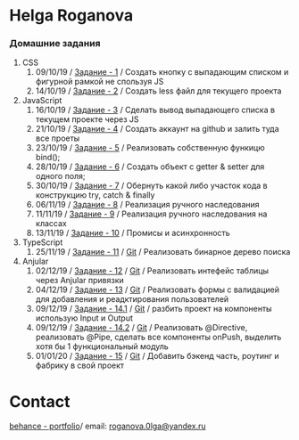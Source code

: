 # Helga Roganova
### Домашние задания
1. CSS
    1. 09/10/19 / [Задание - 1](https://fo-ox.github.io/1/) / Создать кнопку с выпадающим списком и фигурной рамкой не спользуя JS
    2. 14/10/19 / [Задание - 2](https://fo-ox.github.io/2/styles.less) / Создать less файл для текущего проекта
2. JavaScript
    1. 16/10/19 / [Задание - 3](https://fo-ox.github.io/3/) / Сделать вывод выпадающего списка в текущем проекте через JS
    2. 21/10/19 / [Задание - 4](https://fo-ox.github.io) / Создать аккаунт на github и залить туда все проеты
    3. 23/10/19 / [Задание - 5](https://codepen.io/fo_ox/pen/NWWareb) / Реализовать собственную функицю bind();
    4. 28/10/19 / [Задание - 6](https://codepen.io/fo_ox/pen/eYYMvxG) / Создать объект с getter & setter для одного поля;
    5. 30/10/19 / [Задание - 7](https://codepen.io/fo_ox/pen/eYYMvxG) / Обернуть какой либо участок кода в конструкцию try, catch & finally
    6. 06/11/19 / [Задание - 8](https://codepen.io/fo_ox/pen/zYYLqPE) / Реализация ручного наследования
    7. 11/11/19 / [Задание - 9](https://codepen.io/fo_ox/pen/QWWVgrv) / Реализация ручного наследования на классах
    8. 13/11/19 / [Задание - 10](https://fo-ox.github.io/10/) / Промисы и асинхронность
3. TypeScript
    1. 25/11/19 / [Задание - 11](https://fo-ox.site/binary-tree) / [Git](https://github.com/Fo-ox/fo-ox.github.io/tree/master/11) / Реализовать бинарное дерево поиска
4. Anjular
    1. 02/12/19 / [Задание - 12](http://tree.fo-ox.site/?debug=%22debug%22) / [Git](https://github.com/Fo-ox/fo-ox.github.io/tree/master/12) / Реализовать интефейс таблицы через Anjular привязки
    2. 04/12/19 / [Задание - 13](http://tree.fo-ox.site/?debug=%22debug%22) / [Git](https://github.com/Fo-ox/fo-ox.github.io/tree/master/13) / Реализовать формы с валидацией для добавления и реадктирования пользователей
    3. 09/12/19 / [Задание - 14.1](http://tree.fo-ox.site/?debug=%22debug%22) / [Git](https://github.com/Fo-ox/fo-ox.github.io/tree/master/14-1) / разбить проект на компоненты использую Input и Output
    4. 09/12/19 / [Задание - 14.2](http://tree.fo-ox.site/?debug=%22debug%22) / [Git](https://github.com/Fo-ox/fo-ox.github.io/tree/master/14-2) / Реализовать @Directive, реализовать @Pipe, сделать все компоненты onPush, выделить хотя бы 1 функциональный модуль
    5. 01/01/20 / [Задание - 15](http://tree.fo-ox.site/?debug=%22debug%22) / [Git](https://github.com/Fo-ox/fo-ox.github.io/tree/master/15) / Добавить бэкенд часть, роутинг и фабрику в свой проект


# Contact
[behance - portfolio](https://www.behance.net/roganova0l482c)/ email: roganova.0lga@yandex.ru
